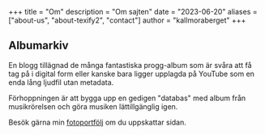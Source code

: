 +++
title = "Om"
description = "Om sajten"
date = "2023-06-20"
aliases = ["about-us", "about-texify2", "contact"]
author = "kallmoraberget"
+++

## Albumarkiv
En blogg tillägnad de många fantastiska progg-album som är svåra att få tag på i digital form eller kanske bara ligger upplagda på YouTube som en enda lång ljudfil utan metadata.

Förhoppningen är att bygga upp en gedigen "databas" med album från musikrörelsen och göra musiken lättillgänglig igen.

Besök gärna min [fotoportfölj](https://kallmoraberget.com/) om du uppskattar sidan.